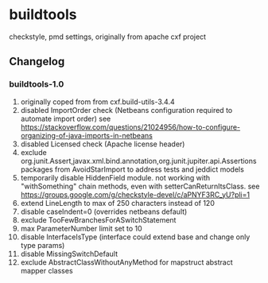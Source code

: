 # buildtools

checkstyle, pmd settings, originally from apache cxf project

## Changelog

### buildtools-1.0

1. originally coped from  from cxf.build-utils-3.4.4
2. disabled ImportOrder check (Netbeans configuration required to automate import order)
see https://stackoverflow.com/questions/21024956/how-to-configure-organizing-of-java-imports-in-netbeans
3. disabled Licensed check (Apache license header)
4. exclude org.junit.Assert,javax.xml.bind.annotation,org.junit.jupiter.api.Assertions packages from AvoidStarImport to address tests and jeddict models
5. temporarily disable HiddenField module. not working with "withSomething" chain methods, even with setterCanReturnItsClass.
see https://groups.google.com/g/checkstyle-devel/c/aPNYF3RC_yU?pli=1
6. extend LineLength to max of 250 characters instead of 120
7. disable caseIndent=0 (overrides netbeans default)
8. exclude TooFewBranchesForASwitchStatement
9. max ParameterNumber limit set to 10
10. disable InterfaceIsType (interface could extend base and change only type params)
11. disable MissingSwitchDefault
12. exclude AbstractClassWithoutAnyMethod for mapstruct abstract mapper classes